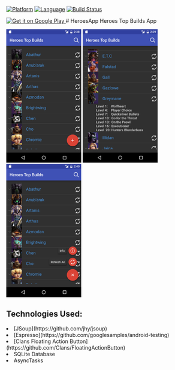 [![Platform](http://img.shields.io/badge/platform-android-brightgreen.svg?style=flat)](http://developer.android.com/index.html)
[![Language](http://img.shields.io/badge/language-java-orange.svg?style=flat)](http://www.oracle.com/technetwork/java/javase/downloads/index.html)
[![Build Status](https://travis-ci.org/r-t-a/HeroesApp.svg)](https://travis-ci.org/r-t-a/HeroesApp)
<p></p>
<a href="https://play.google.com/store/apps/details?id=com.ryan.heroestopbuilds&hl=en">
<img alt="Get it on Google Play" src="http://steverichey.github.io/google-play-badge-svg/img/en_get.svg" width="25%" />
</a>
# HeroesApp
Heroes Top Builds App

![alt tag](screens/img1.PNG)  ![alt tag](screens/img2.PNG)  ![alt tag](screens/img3.PNG)

## Technologies Used:
<li> [JSoup](https://github.com/jhy/jsoup)
<li> [Espresso](https://github.com/googlesamples/android-testing)
<li> [Clans Floating Action Button](https://github.com/Clans/FloatingActionButton)
<li> SQLite Database
<li> AsyncTasks </li>


